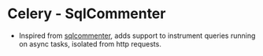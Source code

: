 # Celery - SqlCommenter
- Inspired from [sqlcommenter](https://google.github.io/sqlcommenter/#frameworks), adds support to instrument queries running on async tasks, isolated from http requests.
